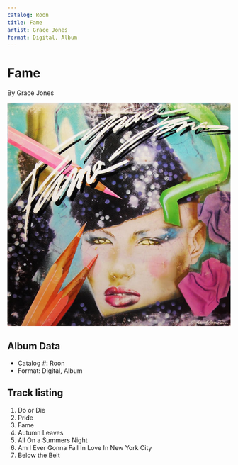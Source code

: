 ```yaml
---
catalog: Roon
title: Fame
artist: Grace Jones
format: Digital, Album
---
```


# Fame

By Grace Jones

![](../../assets/albumcovers/Grace_Jones-Fame.png)

## Album Data

- Catalog #: Roon
- Format: Digital, Album


## Track listing


1. Do or Die
2. Pride
3. Fame
4. Autumn Leaves
5. All On a Summers Night
6. Am I Ever Gonna Fall In Love In New York City
7. Below the Belt

